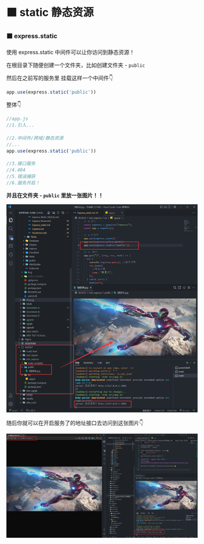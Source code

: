 # ⬛ static 静态资源

### ⬛ express.static
使用 express.static 中间件可以让你访问到静态资源！

在根目录下随便创建一个文件夹，比如创建文件夹 - `public`

然后在之前写的服务里 挂载这样一个中间件👇
```js
app.use(express.static('public'))
```
整体👇
```javascript
//app.js
//1.引入...

//2.中间件/跨域/静态资源
//...
app.use(express.static('public'))

//3.接口服务
//4.404
//5.错误捕获
//6.服务开启！
```
**并且在文件夹 - `public` 里放一张图片！！**

![图 4](img/814f99d1a25e503928c880d3becce08c71b4aa03c985c9acbbdd9a7059feb1e9.png)  

随后你就可以在开启服务了的地址接口去访问到这张图片👇

![图 5](img/8c41db03537d7a83cddab5c6c35940e215e44fd89fd160ee592d8a990bf704d1.png)  
